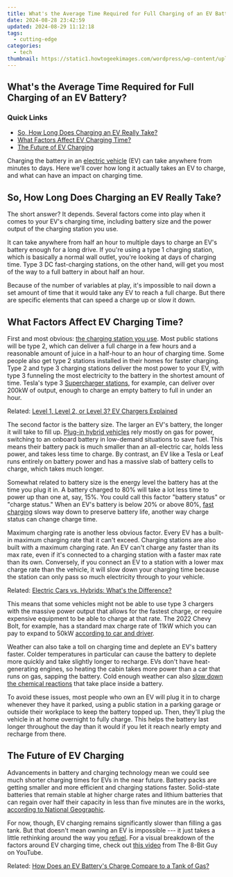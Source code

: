 ```yaml
---
title: What's the Average Time Required for Full Charging of an EV Battery?
date: 2024-08-28 23:42:59
updated: 2024-08-29 11:12:18
tags:
  - cutting-edge
categories:
  - tech
thumbnail: https://static1.howtogeekimages.com/wordpress/wp-content/uploads/2022/03/electric-vehicle-batttery-charging-dashboard.jpg
---
```


## What's the Average Time Required for Full Charging of an EV Battery?

### Quick Links

* [So, How Long Does Charging an EV Really Take?](https://win-dash.techidaily.com/1722968323440-effortlessly-manage-your-windows-update-settings/)
* [What Factors Affect EV Charging Time?](https://extra-support.techidaily.com/new-smirk-sculptor-image-maker/)
* [The Future of EV Charging](https://vimeo-videos.techidaily.com/2024-approved-hasten-your-vimeo-watch-time/)

 Charging the battery in an [electric vehicle](https://instagram-video-recordings.techidaily.com/new-2024-approved-heres-what-you-dont-know-about-instagram-story-viewer2/) (EV) can take anywhere from minutes to days. Here we'll cover how long it actually takes an EV to charge, and what can have an impact on charging time.

##  So, How Long Does Charging an EV Really Take?

 The short answer? It depends. Several factors come into play when it comes to your EV's charging time, including battery size and the power output of the charging station you use.

 It can take anywhere from half an hour to multiple days to charge an EV's battery enough for a long drive. If you're using a type 1 charging station, which is basically a normal wall outlet, you're looking at days of charging time. Type 3 DC fast-charging stations, on the other hand, will get you most of the way to a full battery in about half an hour.

 Because of the number of variables at play, it's impossible to nail down a set amount of time that it would take any EV to reach a full charge. But there are specific elements that can speed a charge up or slow it down.

##  What Factors Affect EV Charging Time?

 First and most obvious: [the charging station you use](https://visual-screen-recording.techidaily.com/unveiling-wintv-magic-compre-written-guide-to-capturing-live-on-windows-pc-for-2024/). Most public stations will be type 2, which can deliver a full charge in a few hours and a reasonable amount of juice in a half-hour to an hour of charging time. Some people also get type 2 stations installed in their homes for faster charging. Type 2 and type 3 charging stations deliver the most power to your EV, with type 3 funneling the most electricity to the battery in the shortest amount of time. Tesla's type 3 [Supercharger stations](https://www.tesla.com/supercharger), for example, can deliver over 200kW of output, enough to charge an empty battery to full in under an hour.

Related: [Level 1, Level 2, or Level 3? EV Chargers Explained](https://visual-screen-recording.techidaily.com/unveiling-wintv-magic-compre-written-guide-to-capturing-live-on-windows-pc-for-2024/) 

 The second factor is the battery size. The larger an EV's battery, the longer it will take to fill up. [Plug-in hybrid vehicles](https://facebook-video-files.techidaily.com/updated-instagram-video-tricks-uncovered-for-2024/) rely mostly on gas for power, switching to an onboard battery in low-demand situations to save fuel. This means their battery pack is much smaller than an all-electric car, holds less power, and takes less time to charge. By contrast, an EV like a Tesla or Leaf runs entirely on battery power and has a massive slab of battery cells to charge, which takes much longer.

 Somewhat related to battery size is the energy level the battery has at the time you plug it in. A battery charged to 80% will take a lot less time to power up than one at, say, 15%. You could call this factor "battery status" or "charge status." When an EV's battery is below 20% or above 80%, [fast charging](https://snapchat-videos.techidaily.com/new-elevate-your-social-media-presence-by-pining-on-snapchat/) slows way down to preserve battery life, another way charge status can change charge time.

 Maximum charging rate is another less obvious factor. Every EV has a built-in maximum charging rate that it can't exceed. Charging stations are also built with a maximum charging rate. An EV can't charge any faster than its max rate, even if it's connected to a charging station with a faster max rate than its own. Conversely, if you connect an EV to a station with a lower max charge rate than the vehicle, it will slow down your charging time because the station can only pass so much electricity through to your vehicle.

Related: [Electric Cars vs. Hybrids: What's the Difference?](https://facebook-video-files.techidaily.com/updated-instagram-video-tricks-uncovered-for-2024/) 

 This means that some vehicles might not be able to use type 3 chargers with the massive power output that allows for the fastest charge, or require expensive equipment to be able to charge at that rate. The 2022 Chevy Bolt, for example, has a standard max charge rate of 11kW which you can pay to expand to 50kW [according to car and driver](https://www.caranddriver.com/chevrolet/bolt-ev).

 Weather can also take a toll on charging time and deplete an EV's battery faster. Colder temperatures in particular can cause the battery to deplete more quickly and take slightly longer to recharge. EVs don't have heat-generating engines, so heating the cabin takes more power than a car that runs on gas, sapping the battery. Cold enough weather can also [slow down the chemical reactions](https://www.greencarreports.com/news/1134470%5Fcold-weather-affects-ev-range-differently-for-each-model-here-are-some-examples) that take place inside a battery.

 To avoid these issues, most people who own an EV will plug it in to charge whenever they have it parked, using a public station in a parking garage or outside their workplace to keep the battery topped up. Then, they'll plug the vehicle in at home overnight to fully charge. This helps the battery last longer throughout the day than it would if you let it reach nearly empty and recharge from there.

##  The Future of EV Charging

 Advancements in battery and charging technology mean we could see much shorter charging times for EVs in the near future. Battery packs are getting smaller and more efficient and charging stations faster. Solid-state batteries that remain stable at higher charge rates and lithium batteries that can regain over half their capacity in less than five minutes are in the works, [according to National Geographic](https://www.nationalgeographic.com/environment/article/will-charging-electric-cars-ever-be-as-fast-as-pumping-gas).

 For now, though, EV charging remains significantly slower than filling a gas tank. But that doesn't mean owning an EV is impossible --- it just takes a little rethinking around the way you [refuel](https://activate-lock.techidaily.com/in-2024-bypass-activation-lock-on-iphone-11-pro-max-4-easy-ways-by-drfone-ios/). For a visual breakdown of the factors around EV charging time, check out [this video](https://www.anrdoezrs.net/links/3607085/type/dlg/sid/UUhtgUeUpU206482/https://www.youtube.com/watch?v=TcoLCTkM0ys) from The 8-Bit Guy on YouTube.

Related: [How Does an EV Battery's Charge Compare to a Tank of Gas?](https://activate-lock.techidaily.com/in-2024-bypass-activation-lock-on-iphone-11-pro-max-4-easy-ways-by-drfone-ios/)

<ins class="adsbygoogle"
     style="display:block"
     data-ad-format="autorelaxed"
     data-ad-client="ca-pub-7571918770474297"
     data-ad-slot="1223367746"></ins>



<ins class="adsbygoogle"
     style="display:block"
     data-ad-client="ca-pub-7571918770474297"
     data-ad-slot="8358498916"
     data-ad-format="auto"
     data-full-width-responsive="true"></ins>

